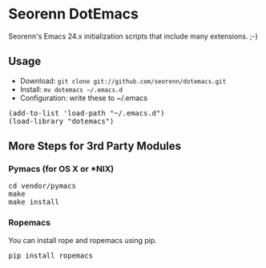 Seorenn DotEmacs
================

Seorenn's Emacs 24.x initialization scripts that include many extensions. ;-)

Usage
-----

* Download: `git clone git://github.com/seorenn/dotemacs.git`
* Install: `mv dotemacs ~/.emacs.d`
* Configuration: write these to ~/.emacs

<pre>
(add-to-list 'load-path "~/.emacs.d")
(load-library "dotemacs")
</pre>

More Steps for 3rd Party Modules
--------------------------------

### Pymacs (for OS X or *NIX)

<pre>
cd vendor/pymacs
make
make install
</pre>

### Ropemacs

You can install rope and ropemacs using pip.

<pre>
pip install ropemacs
</pre>
